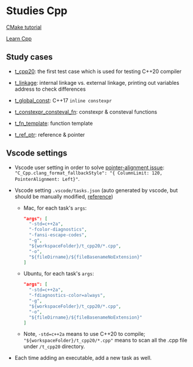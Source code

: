 # Studies Cpp

[CMake tutorial](https://cmake.org/cmake/help/latest/guide/tutorial/index.html)

[Learn Cpp](https://www.learncpp.com/)

## Study cases

- [t_cpp20](./t_cpp20/main.cpp): the first test case which is used for testing C++20 compiler

- [t_linkage](./t_linkage/main.cpp): internal linkage vs. external linkage, printing out variables address to check differences

- [t_global_const](./t_global_const/main.cpp): C++17 `inline constexpr`

- [t_constexpr_consteval_fn](./t_constexpr_consteval_fn/main.cpp): constexpr & consteval functions

- [t_fn_template](./t_fn_template/main.cpp): function template

- [t_ref_ptr](./t_ref_ptr/main.cpp): reference & pointer

## Vscode settings

- Vscode user setting in order to solve [pointer-alignment issue](https://stackoverflow.com/a/52200544): `"C_Cpp.clang_format_fallbackStyle": "{ ColumnLimit: 120, PointerAlignment: Left}"`.

- Vscode setting `.vscode/tasks.json` (auto generated by vscode, but should be manually modified, [reference](https://www.cnblogs.com/gundam00/p/13447602.html))

  - Mac, for each task's `args`:

    ```json
    "args": [
      "-std=c++2a",
      "-fcolor-diagnostics",
      "-fansi-escape-codes",
      "-g",
      "${workspaceFolder}/t_cpp20/*.cpp",
      "-o",
      "${fileDirname}/${fileBasenameNoExtension}"
    ]
    ```

  - Ubuntu, for each task's `args`:

    ```json
    "args": [
      "-std=c++2a",
      "-fdiagnostics-color=always",
      "-g",
      "${workspaceFolder}/t_cpp20/*.cpp",
      "-o",
      "${fileDirname}/${fileBasenameNoExtension}"
    ]
    ```

  - Note, `-std=c++2a` means to use C++20 to compile; `"${workspaceFolder}/t_cpp20/*.cpp"` means to scan all the .cpp file under `/t_cpp20` directory.

- Each time adding an executable, add a new task as well.
